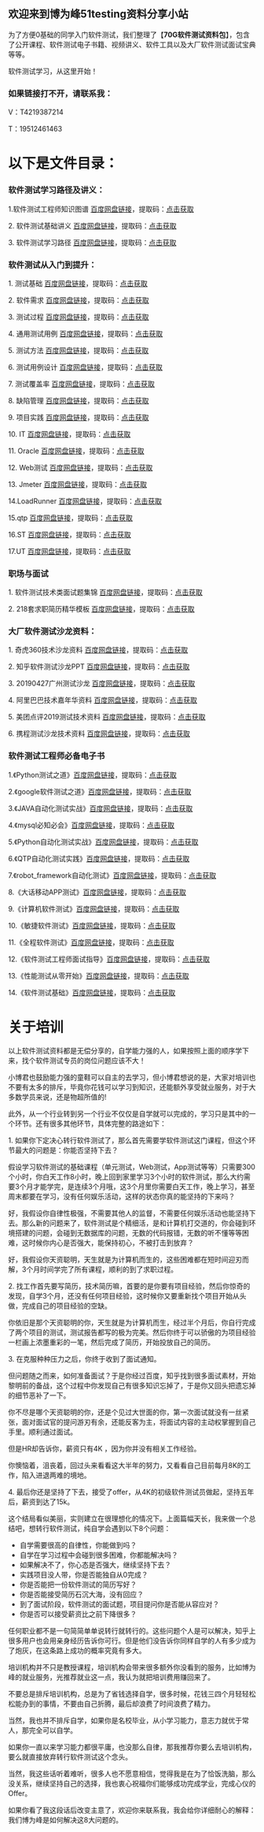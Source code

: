 ## 欢迎来到博为峰51testing资料分享小站

为了方便0基础的同学入门软件测试，我们整理了【**70G软件测试资料包**】，包含了公开课程、软件测试电子书籍、视频讲义、软件工具以及大厂软件测试面试宝典等等。

软件测试学习，从这里开始！
### 如果链接打不开，请联系我：
V：T4219387214

T：19512461463

# 以下是文件目录：

### 软件测试学习路径及讲义：
1\.软件测试工程师知识图谱 [百度网盘链接](https://pan.baidu.com/s/1lWRDgagpYj_1G9KIqVkLDg)，提取码：[点击获取](http://kbyx0011.mikecrm.com/qCumvim)

2\. 软件测试基础讲义 [百度网盘链接](https://pan.baidu.com/s/1lWRDgagpYj_1G9KIqVkLDg)，提取码：[点击获取](http://kbyx0011.mikecrm.com/qCumvim)

3\. 软件测试学习路径 [百度网盘链接](https://pan.baidu.com/s/1lWRDgagpYj_1G9KIqVkLDg)，提取码：[点击获取](http://kbyx0011.mikecrm.com/qCumvim)

### 软件测试从入门到提升：
1\. 测试基础 [百度网盘链接](https://pan.baidu.com/s/1lWRDgagpYj_1G9KIqVkLDg)，提取码：[点击获取](http://kbyx0011.mikecrm.com/qCumvim)

2\. 软件需求 [百度网盘链接](https://pan.baidu.com/s/1lWRDgagpYj_1G9KIqVkLDg)，提取码：[点击获取](http://kbyx0011.mikecrm.com/qCumvim)

3\. 测试过程 [百度网盘链接](https://pan.baidu.com/s/1lWRDgagpYj_1G9KIqVkLDg)，提取码：[点击获取](http://kbyx0011.mikecrm.com/qCumvim)

4\. 通用测试用例 [百度网盘链接](https://pan.baidu.com/s/1lWRDgagpYj_1G9KIqVkLDg)，提取码：[点击获取](http://kbyx0011.mikecrm.com/qCumvim)

5\. 测试方法 [百度网盘链接](https://pan.baidu.com/s/1lWRDgagpYj_1G9KIqVkLDg)，提取码：[点击获取](http://kbyx0011.mikecrm.com/qCumvim)

6\. 测试用例设计 [百度网盘链接](https://pan.baidu.com/s/1lWRDgagpYj_1G9KIqVkLDg)，提取码：[点击获取](http://kbyx0011.mikecrm.com/qCumvim)

7\. 测试覆盖率 [百度网盘链接](https://pan.baidu.com/s/1lWRDgagpYj_1G9KIqVkLDg)，提取码：[点击获取](http://kbyx0011.mikecrm.com/qCumvim)

8\. 缺陷管理 [百度网盘链接](https://pan.baidu.com/s/1lWRDgagpYj_1G9KIqVkLDg)，提取码：[点击获取](http://kbyx0011.mikecrm.com/qCumvim)

9\. 项目实践 [百度网盘链接](https://pan.baidu.com/s/1lWRDgagpYj_1G9KIqVkLDg)，提取码：[点击获取](http://kbyx0011.mikecrm.com/qCumvim)

10\. IT [百度网盘链接](https://pan.baidu.com/s/1lWRDgagpYj_1G9KIqVkLDg)，提取码：[点击获取](http://kbyx0011.mikecrm.com/qCumvim)

11\. Oracle [百度网盘链接](https://pan.baidu.com/s/1lWRDgagpYj_1G9KIqVkLDg)，提取码：[点击获取](http://kbyx0011.mikecrm.com/qCumvim)

12\. Web测试 [百度网盘链接](https://pan.baidu.com/s/1lWRDgagpYj_1G9KIqVkLDg)，提取码：[点击获取](http://kbyx0011.mikecrm.com/qCumvim)

13\. Jmeter [百度网盘链接](https://pan.baidu.com/s/1lWRDgagpYj_1G9KIqVkLDg)，提取码：[点击获取](http://kbyx0011.mikecrm.com/qCumvim)

14\.LoadRunner [百度网盘链接](https://pan.baidu.com/s/1lWRDgagpYj_1G9KIqVkLDg)，提取码：[点击获取](http://kbyx0011.mikecrm.com/qCumvim)

15\.qtp [百度网盘链接](https://pan.baidu.com/s/1lWRDgagpYj_1G9KIqVkLDg)，提取码：[点击获取](http://kbyx0011.mikecrm.com/qCumvim)

16\.ST [百度网盘链接](https://pan.baidu.com/s/1lWRDgagpYj_1G9KIqVkLDg)，提取码：[点击获取](http://kbyx0011.mikecrm.com/qCumvim)

17\.UT [百度网盘链接](https://pan.baidu.com/s/1lWRDgagpYj_1G9KIqVkLDg)，提取码：[点击获取](http://kbyx0011.mikecrm.com/qCumvim)


### 职场与面试
1\. 软件测试技术类面试题集锦 [百度网盘链接](https://pan.baidu.com/s/1lWRDgagpYj_1G9KIqVkLDg)，提取码：[点击获取](http://kbyx0011.mikecrm.com/qCumvim)

2\. 218套求职简历精华模板 [百度网盘链接](https://pan.baidu.com/s/1lWRDgagpYj_1G9KIqVkLDg)，提取码：[点击获取](http://kbyx0011.mikecrm.com/qCumvim)

### 大厂软件测试沙龙资料：
1\. 奇虎360技术沙龙资料 [百度网盘链接](https://pan.baidu.com/s/1lWRDgagpYj_1G9KIqVkLDg)，提取码：[点击获取](http://kbyx0011.mikecrm.com/qCumvim)

2\. 知乎软件测试沙龙PPT [百度网盘链接](https://pan.baidu.com/s/1lWRDgagpYj_1G9KIqVkLDg)，提取码：[点击获取](http://kbyx0011.mikecrm.com/qCumvim)

3\. 20190427广州测试沙龙 [百度网盘链接](https://pan.baidu.com/s/1lWRDgagpYj_1G9KIqVkLDg)，提取码：[点击获取](http://kbyx0011.mikecrm.com/qCumvim)

4\. 阿里巴巴技术嘉年华资料 [百度网盘链接](https://pan.baidu.com/s/1lWRDgagpYj_1G9KIqVkLDg)，提取码：[点击获取](http://kbyx0011.mikecrm.com/qCumvim)

5\. 美团点评2019测试技术资料 [百度网盘链接](https://pan.baidu.com/s/1lWRDgagpYj_1G9KIqVkLDg)，提取码：[点击获取](http://kbyx0011.mikecrm.com/qCumvim)

6\. 携程测试沙龙技术资料 [百度网盘链接](https://pan.baidu.com/s/1lWRDgagpYj_1G9KIqVkLDg)，提取码：[点击获取](http://kbyx0011.mikecrm.com/qCumvim)

### 软件测试工程师必备电子书

1\.《Python测试之道》[百度网盘链接](https://pan.baidu.com/s/1lWRDgagpYj_1G9KIqVkLDg)，提取码：[点击获取](http://kbyx0011.mikecrm.com/qCumvim)

2\.《google软件测试之道》[百度网盘链接](https://pan.baidu.com/s/1lWRDgagpYj_1G9KIqVkLDg)，提取码：[点击获取](http://kbyx0011.mikecrm.com/qCumvim)

3\.《JAVA自动化测试实战》[百度网盘链接](https://pan.baidu.com/s/1lWRDgagpYj_1G9KIqVkLDg)，提取码：[点击获取](http://kbyx0011.mikecrm.com/qCumvim)

4\.《mysql必知必会》[百度网盘链接](https://pan.baidu.com/s/1lWRDgagpYj_1G9KIqVkLDg)，提取码：[点击获取](http://kbyx0011.mikecrm.com/qCumvim)

5\.《Python自动化测试实战》[百度网盘链接](https://pan.baidu.com/s/1lWRDgagpYj_1G9KIqVkLDg)，提取码：[点击获取](http://kbyx0011.mikecrm.com/qCumvim)

6\.《QTP自动化测试实践》[百度网盘链接](https://pan.baidu.com/s/1lWRDgagpYj_1G9KIqVkLDg)，提取码：[点击获取](http://kbyx0011.mikecrm.com/qCumvim)

7\.《robot_framework自动化测试》[百度网盘链接](https://pan.baidu.com/s/1lWRDgagpYj_1G9KIqVkLDg)，提取码：[点击获取](http://kbyx0011.mikecrm.com/qCumvim)

8\.《大话移动APP测试》[百度网盘链接](https://pan.baidu.com/s/1lWRDgagpYj_1G9KIqVkLDg)，提取码：[点击获取](http://kbyx0011.mikecrm.com/qCumvim)

9\.《计算机软件测试》[百度网盘链接](https://pan.baidu.com/s/1lWRDgagpYj_1G9KIqVkLDg)，提取码：[点击获取](http://kbyx0011.mikecrm.com/qCumvim)

10\.《敏捷软件测试》[百度网盘链接](https://pan.baidu.com/s/1lWRDgagpYj_1G9KIqVkLDg)，提取码：[点击获取](http://kbyx0011.mikecrm.com/qCumvim)

11\.《全程软件测试》[百度网盘链接](https://pan.baidu.com/s/1lWRDgagpYj_1G9KIqVkLDg)，提取码：[点击获取](http://kbyx0011.mikecrm.com/qCumvim)

12\.《软件测试工程师面试指导》[百度网盘链接](https://pan.baidu.com/s/1lWRDgagpYj_1G9KIqVkLDg)，提取码：[点击获取](http://kbyx0011.mikecrm.com/qCumvim)

13\.《性能测试从零开始》[百度网盘链接](https://pan.baidu.com/s/1lWRDgagpYj_1G9KIqVkLDg)，提取码：[点击获取](http://kbyx0011.mikecrm.com/qCumvim)

14\.《软件测试基础》[百度网盘链接](https://pan.baidu.com/s/1lWRDgagpYj_1G9KIqVkLDg)，提取码：[点击获取](http://kbyx0011.mikecrm.com/qCumvim)


# 关于培训
以上软件测试资料都是无偿分享的，自学能力强的人，如果按照上面的顺序学下来，找个软件测试专员的岗位问题应该不大！

小博君也鼓励能力强的童鞋可以自主的去学习，但小博君想说的是，大家对培训也不要有太多的排斥，毕竟你花钱可以学习到知识，还能额外享受就业服务，对于大多数学员来说，还是物超所值的!

此外，从一个行业转到另一个行业不仅仅是自学就可以完成的，学习只是其中的一个环节。还有很多其他环节，具体完整的路途如下：

1\. 如果你下定决心转行软件测试了，那么首先需要学软件测试这门课程，但这个环节最大的问题是：你能否坚持下去？

假设学习软件测试的基础课程（单元测试，Web测试，App测试等等）只需要300个小时，你白天工作8小时，晚上回到家里学习3个小时的软件测试，那么大约需要3个月才能学完，是连续3个月哦，这3个月里你需要白天工作，晚上学习，甚至周末都要在学习，没有任何娱乐活动，这样的状态你真的能坚持的下来吗？

好，我假设你自律性极强，不需要其他人的监督，不需要任何娱乐活动也能坚持下去。那么新的问题来了，软件测试是个精细活，是和计算机打交道的，你会碰到环境搭建的问题，会碰到无数据库的问题，无数的代码报错，无数的听不懂等等困难，这时候你内心是否强大，能保持初心，不被打击到放弃？

好，我假设你天资聪明，天生就是为计算机而生的，这些困难都在短时间迎刃而解，3个月时间学完了所有课程，顺利的到了求职过程。

2\. 找工作首先要写简历，技术简历嘛，首要的是你要有项目经验，然后你惊奇的发现，自学3个月，还没有任何项目经验，这时候你又要重新找个项目开始从头做，完成自己的项目经验的空缺。

你依旧是那个天资聪明的你，天生就是为计算机而生，经过半个月后，你自行完成了两个项目的测试，测试报告都写的极为完美。然后你终于可以骄傲的为项目经验一栏画上浓墨重彩的一笔，然后完成了简历，开始投放自己的简历。

3\. 在克服种种压力之后，你终于收到了面试通知。

但问题随之而来，如何准备面试？于是你经过百度，知乎找到很多面试素材，开始黎明前的备战，这个过程中你发现自己有很多知识忘掉了，于是你又回头把遗忘掉的细节恶补了一下。

你不尽是哪个天资聪明的你，还是个见过大世面的你，第一次面试就没有一丝紧张，面对面试官的提问游刃有余，还能反客为主，将面试内容的主动权掌握到自己手里。顺利通过面试。

但是HR却告诉你，薪资只有4K ，因为你并没有相关工作经验。

你懊恼着，沮丧着，回过头来看看这大半年的努力，又看看自己目前每月8K的工作，陷入进退两难的境地。

4\. 最后你还是坚持了下去，接受了offer，从4K的初级软件测试员做起，坚持五年后，薪资到达了15k。

这个结局看似美丽，实则建立在很理想化的情况下。上面篇幅天长，我来做一个总结吧，想转行软件测试，纯自学会遇到以下8个问题：

*   自学需要很高的自律性，你能做到吗？
*   自学在学习过程中会碰到很多困难，你都能解决吗？
*   如果解决不了，你心态是否强大，继续坚持下去？
*   实践项目没人带，你是否能独自从0完成？
*   你是否能把一份软件测试的简历写好？
*   你是否能接受简历石沉大海，没有回应？
*   到了面试阶段，软件测试的面试题，项目提问你是否能从容应对？
*   你是否可以接受薪资比之前下降很多？

任何职业都不是一句简简单单说转行就转行的。这些问题个人是可以解决，知乎上很多用户也会用亲身经历告诉你可行。但是他们没告诉你同样自学的人有多少成为了炮灰，在这条路上成功的概率究竟有多大。

培训机构并不只是教授课程，培训机构会带来很多额外你没看到的服务，比如博为峰的就业服务，光推荐就业这一点，我认为就把培训费用赚回来了。

不要总是排斥培训机构，总是为了省钱选择自学，很多时候，花钱三四个月轻轻松松能办到的事情，不要由自己折腾，最后却浪费了时间浪费了精力。

当然，我也并不排斥自学，如果你是名校毕业，从小学习能力，意志力就优于常人，那完全可以自学。

如果你一直以来学习能力都很平庸，也没那么自律，那我推荐你要么去培训机构，要么就直接放弃转行软件测试这个念头。

当然，我这些话听着难听，很多人也不愿意相信，觉得我是在为了恰饭洗脑，那么没关系，继续坚持自己的选择，我也衷心祝福你们能够成功完成学业，完成心仪的Offer。

如果你看了我这段话后改变主意了，欢迎你来联系我，我会给你详细耐心的解释：我们博为峰是如何解决这8大问题的。
